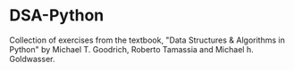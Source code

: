 # DSA-Python
Collection of exercises from the textbook, "Data Structures &amp; Algorithms in Python" by Michael T. Goodrich, Roberto Tamassia and Michael h. Goldwasser.
